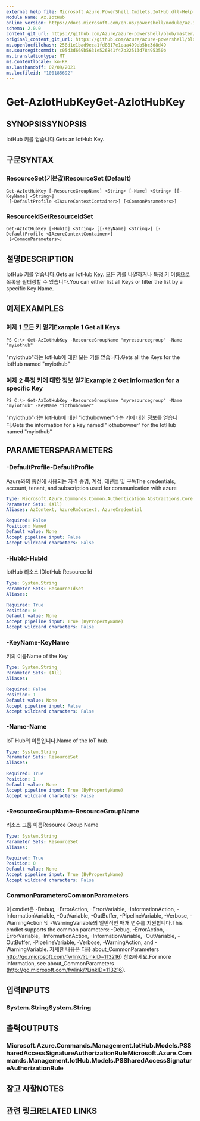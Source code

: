 ```yaml
---
external help file: Microsoft.Azure.PowerShell.Cmdlets.IotHub.dll-Help.xml
Module Name: Az.IotHub
online version: https://docs.microsoft.com/en-us/powershell/module/az.iothub/get-aziothubkey
schema: 2.0.0
content_git_url: https://github.com/Azure/azure-powershell/blob/master/src/IotHub/IotHub/help/Get-AzIotHubKey.md
original_content_git_url: https://github.com/Azure/azure-powershell/blob/master/src/IotHub/IotHub/help/Get-AzIotHubKey.md
ms.openlocfilehash: 258d1e1bad9eca1fd8817e1eaa499eb5bc3d8d49
ms.sourcegitcommit: c05d3d669b5631e526841f47b22513d78495350b
ms.translationtype: MT
ms.contentlocale: ko-KR
ms.lasthandoff: 02/09/2021
ms.locfileid: "100185692"
---
```

# <span data-ttu-id="66182-101">Get-AzIotHubKey</span><span class="sxs-lookup"><span data-stu-id="66182-101">Get-AzIotHubKey</span></span>

## <span data-ttu-id="66182-102">SYNOPSIS</span><span class="sxs-lookup"><span data-stu-id="66182-102">SYNOPSIS</span></span>
<span data-ttu-id="66182-103">IotHub 키를 얻습니다.</span><span class="sxs-lookup"><span data-stu-id="66182-103">Gets an IotHub Key.</span></span>

## <span data-ttu-id="66182-104">구문</span><span class="sxs-lookup"><span data-stu-id="66182-104">SYNTAX</span></span>

### <span data-ttu-id="66182-105">ResourceSet(기본값)</span><span class="sxs-lookup"><span data-stu-id="66182-105">ResourceSet (Default)</span></span>
```
Get-AzIotHubKey [-ResourceGroupName] <String> [-Name] <String> [[-KeyName] <String>]
 [-DefaultProfile <IAzureContextContainer>] [<CommonParameters>]
```

### <span data-ttu-id="66182-106">ResourceIdSet</span><span class="sxs-lookup"><span data-stu-id="66182-106">ResourceIdSet</span></span>
```
Get-AzIotHubKey [-HubId] <String> [[-KeyName] <String>] [-DefaultProfile <IAzureContextContainer>]
 [<CommonParameters>]
```

## <span data-ttu-id="66182-107">설명</span><span class="sxs-lookup"><span data-stu-id="66182-107">DESCRIPTION</span></span>
<span data-ttu-id="66182-108">IotHub 키를 얻습니다.</span><span class="sxs-lookup"><span data-stu-id="66182-108">Gets an IotHub Key.</span></span>
<span data-ttu-id="66182-109">모든 키를 나열하거나 특정 키 이름으로 목록을 필터링할 수 있습니다.</span><span class="sxs-lookup"><span data-stu-id="66182-109">You can either list all Keys or filter the list by a specific Key Name.</span></span>

## <span data-ttu-id="66182-110">예제</span><span class="sxs-lookup"><span data-stu-id="66182-110">EXAMPLES</span></span>

### <span data-ttu-id="66182-111">예제 1 모든 키 얻기</span><span class="sxs-lookup"><span data-stu-id="66182-111">Example 1 Get all Keys</span></span>
```
PS C:\> Get-AzIotHubKey -ResourceGroupName "myresourcegroup" -Name "myiothub"
```

<span data-ttu-id="66182-112">"myiothub"라는 IotHub에 대한 모든 키를 얻습니다.</span><span class="sxs-lookup"><span data-stu-id="66182-112">Gets all the Keys for the IotHub named "myiothub"</span></span>

### <span data-ttu-id="66182-113">예제 2 특정 키에 대한 정보 얻기</span><span class="sxs-lookup"><span data-stu-id="66182-113">Example 2 Get information for a specific Key</span></span>
```
PS C:\> Get-AzIotHubKey -ResourceGroupName "myresourcegroup" -Name "myiothub" -KeyName "iothubowner"
```

<span data-ttu-id="66182-114">"myiothub"라는 IotHub에 대한 "iothubowner"라는 키에 대한 정보를 얻습니다.</span><span class="sxs-lookup"><span data-stu-id="66182-114">Gets the information for a key named "iothubowner" for the IotHub named "myiothub"</span></span>

## <span data-ttu-id="66182-115">PARAMETERS</span><span class="sxs-lookup"><span data-stu-id="66182-115">PARAMETERS</span></span>

### <span data-ttu-id="66182-116">-DefaultProfile</span><span class="sxs-lookup"><span data-stu-id="66182-116">-DefaultProfile</span></span>
<span data-ttu-id="66182-117">Azure와의 통신에 사용되는 자격 증명, 계정, 테넌트 및 구독</span><span class="sxs-lookup"><span data-stu-id="66182-117">The credentials, account, tenant, and subscription used for communication with azure</span></span>

```yaml
Type: Microsoft.Azure.Commands.Common.Authentication.Abstractions.Core.IAzureContextContainer
Parameter Sets: (All)
Aliases: AzContext, AzureRmContext, AzureCredential

Required: False
Position: Named
Default value: None
Accept pipeline input: False
Accept wildcard characters: False
```

### <span data-ttu-id="66182-118">-HubId</span><span class="sxs-lookup"><span data-stu-id="66182-118">-HubId</span></span>
<span data-ttu-id="66182-119">IotHub 리소스 ID</span><span class="sxs-lookup"><span data-stu-id="66182-119">IotHub Resource Id</span></span>

```yaml
Type: System.String
Parameter Sets: ResourceIdSet
Aliases:

Required: True
Position: 0
Default value: None
Accept pipeline input: True (ByPropertyName)
Accept wildcard characters: False
```

### <span data-ttu-id="66182-120">-KeyName</span><span class="sxs-lookup"><span data-stu-id="66182-120">-KeyName</span></span>
<span data-ttu-id="66182-121">키의 이름</span><span class="sxs-lookup"><span data-stu-id="66182-121">Name of the Key</span></span>

```yaml
Type: System.String
Parameter Sets: (All)
Aliases:

Required: False
Position: 1
Default value: None
Accept pipeline input: False
Accept wildcard characters: False
```

### <span data-ttu-id="66182-122">-Name</span><span class="sxs-lookup"><span data-stu-id="66182-122">-Name</span></span>
<span data-ttu-id="66182-123">IoT Hub의 이름입니다.</span><span class="sxs-lookup"><span data-stu-id="66182-123">Name of the IoT hub.</span></span> 

```yaml
Type: System.String
Parameter Sets: ResourceSet
Aliases:

Required: True
Position: 1
Default value: None
Accept pipeline input: True (ByPropertyName)
Accept wildcard characters: False
```

### <span data-ttu-id="66182-124">-ResourceGroupName</span><span class="sxs-lookup"><span data-stu-id="66182-124">-ResourceGroupName</span></span>
<span data-ttu-id="66182-125">리소스 그룹 이름</span><span class="sxs-lookup"><span data-stu-id="66182-125">Resource Group Name</span></span>

```yaml
Type: System.String
Parameter Sets: ResourceSet
Aliases:

Required: True
Position: 0
Default value: None
Accept pipeline input: True (ByPropertyName)
Accept wildcard characters: False
```

### <span data-ttu-id="66182-126">CommonParameters</span><span class="sxs-lookup"><span data-stu-id="66182-126">CommonParameters</span></span>
<span data-ttu-id="66182-127">이 cmdlet은 -Debug, -ErrorAction, -ErrorVariable, -InformationAction, -InformationVariable, -OutVariable, -OutBuffer, -PipelineVariable, -Verbose, -WarningAction 및 -WarningVariable의 일반적인 매개 변수를 지원합니다.</span><span class="sxs-lookup"><span data-stu-id="66182-127">This cmdlet supports the common parameters: -Debug, -ErrorAction, -ErrorVariable, -InformationAction, -InformationVariable, -OutVariable, -OutBuffer, -PipelineVariable, -Verbose, -WarningAction, and -WarningVariable.</span></span> <span data-ttu-id="66182-128">자세한 내용은 다음 about_CommonParameters http://go.microsoft.com/fwlink/?LinkID=113216) 참조하세요.</span><span class="sxs-lookup"><span data-stu-id="66182-128">For more information, see about_CommonParameters (http://go.microsoft.com/fwlink/?LinkID=113216).</span></span>

## <span data-ttu-id="66182-129">입력</span><span class="sxs-lookup"><span data-stu-id="66182-129">INPUTS</span></span>

### <span data-ttu-id="66182-130">System.String</span><span class="sxs-lookup"><span data-stu-id="66182-130">System.String</span></span>

## <span data-ttu-id="66182-131">출력</span><span class="sxs-lookup"><span data-stu-id="66182-131">OUTPUTS</span></span>

### <span data-ttu-id="66182-132">Microsoft.Azure.Commands.Management.IotHub.Models.PSSharedAccessSignatureAuthorizationRule</span><span class="sxs-lookup"><span data-stu-id="66182-132">Microsoft.Azure.Commands.Management.IotHub.Models.PSSharedAccessSignatureAuthorizationRule</span></span>

## <span data-ttu-id="66182-133">참고 사항</span><span class="sxs-lookup"><span data-stu-id="66182-133">NOTES</span></span>

## <span data-ttu-id="66182-134">관련 링크</span><span class="sxs-lookup"><span data-stu-id="66182-134">RELATED LINKS</span></span>
